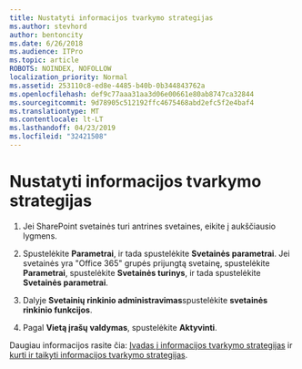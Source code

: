 ```yaml
---
title: Nustatyti informacijos tvarkymo strategijas
ms.author: stevhord
author: bentoncity
ms.date: 6/26/2018
ms.audience: ITPro
ms.topic: article
ROBOTS: NOINDEX, NOFOLLOW
localization_priority: Normal
ms.assetid: 253110c8-ed8e-4485-b40b-0b344843762a
ms.openlocfilehash: def9c77aaa31aa3d06e00661e80ab8747ca32844
ms.sourcegitcommit: 9d78905c512192ffc4675468abd2efc5f2e4baf4
ms.translationtype: MT
ms.contentlocale: lt-LT
ms.lasthandoff: 04/23/2019
ms.locfileid: "32421508"
---
```

# <a name="set-up-information-management-policies"></a>Nustatyti informacijos tvarkymo strategijas

1. Jei SharePoint svetainės turi antrines svetaines, eikite į aukščiausio lygmens.
    
2. Spustelėkite **Parametrai**, ir tada spustelėkite **Svetainės parametrai**. Jei svetainės yra "Office 365" grupės prijungtą svetainę, spustelėkite **Parametrai**, spustelėkite **Svetainės turinys**, ir tada spustelėkite **Svetainės parametrai**.
    
3. Dalyje **Svetainių rinkinio administravimas**spustelėkite **svetainės rinkinio funkcijos**.
    
4. Pagal **Vietą įrašų valdymas**, spustelėkite **Aktyvinti**.
    
Daugiau informacijos rasite čia: [Įvadas į informacijos tvarkymo strategijas](https://go.microsoft.com/fwlink/?linkid=404239) ir [kurti ir taikyti informacijos tvarkymo strategijas](https://go.microsoft.com/fwlink/?linkid=2003916).
  

